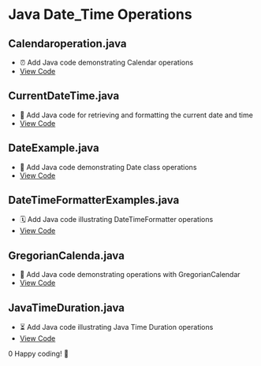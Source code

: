 # Java Date_Time Operations

## Calendaroperation.java

- ⏰ Add Java code demonstrating Calendar operations
- [View Code](Datetime_Operations/Calendaroperation.java)

## CurrentDateTime.java

- 📅 Add Java code for retrieving and formatting the current date and time
- [View Code](Datetime_Operations/CurrentDateTime.java)

## DateExample.java

- 📆 Add Java code demonstrating Date class operations
- [View Code](Datetime_Operations/DateExample.java)

## DateTimeFormatterExamples.java

- 🗓️ Add Java code illustrating DateTimeFormatter operations
- [View Code](Datetime_Operations/DateTimeFormatterExamples.java)

## GregorianCalenda.java

- 📅 Add Java code demonstrating operations with GregorianCalendar
- [View Code](Datetime_Operations/GregorianCalenda.java)

## JavaTimeDuration.java

- ⏳ Add Java code illustrating Java Time Duration operations
- [View Code](Datetime_Operations/JavaTimeDuration.java)

0
Happy coding! 🚀

